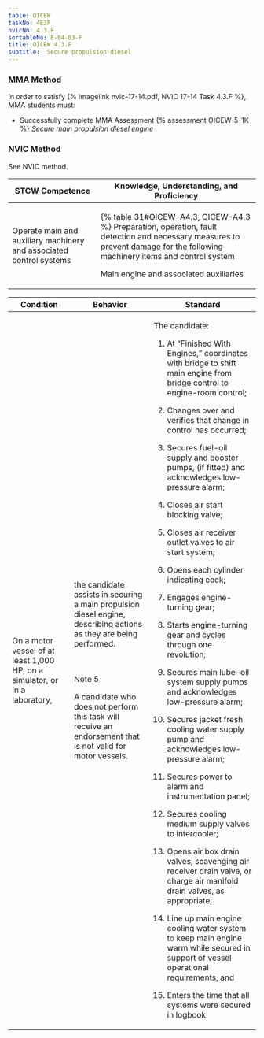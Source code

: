 ```yaml
---
table: OICEW
taskNo: 4E3F
nvicNo: 4.3.F 
sortableNo: E-04-03-F
title: OICEW 4.3.F 
subtitle:  Secure propulsion diesel
---
```



### MMA Method

In order to satisfy  {% imagelink nvic-17-14.pdf, NVIC 17-14 Task 4.3.F %}, MMA students must:

* Successfully complete MMA Assessment {% assessment OICEW-5-1K %} *Secure main propulsion diesel engine*


### NVIC Method

<a onclick="togglevisibility('nvic_methods')" >See NVIC method.</a>

<div id='nvic_methods' class='hide'>

<table>
<thead>
<tr>
<th class='forty'> STCW Competence </th>
<th class='sixty'> Knowledge, Understanding, and Proficiency </th>
</tr>
</thead>




<tbody>
<tr><td markdown='1'>

Operate main and auxiliary machinery and associated control systems

</td><td markdown='1'>

{% table 31#OICEW-A4.3, OICEW-A4.3 %} Preparation, operation, fault detection and necessary measures to prevent damage for the following machinery items and control system 

Main engine and associated auxiliaries

</td></tr>


</tbody>
</table>


<table>
<thead>
<tr><th class='twenty'>  Condition </th><th class='twenty'> Behavior </th><th  class='sixty'>Standard </th></tr>
</thead>
<tbody >



<tr><td markdown='1'>

On a motor vessel of at least 1,000 HP, on a simulator, or in a laboratory,

</td><td markdown='1'>

the candidate assists in securing a main propulsion diesel engine, describing actions as they are being performed.

<br>

<div class="tooltip" markdown='1'>

Note 5

A candidate who does not perform this task will receive an endorsement that is not valid for motor vessels.

</div>


</td><td markdown='1'>

The candidate:

1. At “Finished With Engines,” coordinates with bridge to shift main engine from bridge control to engine-room control;

2. Changes over and verifies that change in control has occurred;

3. Secures fuel-oil supply and booster pumps, (if fitted) and acknowledges low-pressure alarm;

4. Closes air start blocking valve;

5. Closes air receiver outlet valves to air start system;

6. Opens each cylinder indicating cock;

7. Engages engine-turning gear;

8. Starts engine-turning gear and cycles through one revolution;

9. Secures main lube-oil system supply pumps and acknowledges low-pressure alarm;

10. Secures jacket fresh cooling water supply pump and acknowledges low-pressure alarm;

11. Secures power to alarm and instrumentation panel;

12. Secures cooling medium supply valves to intercooler;

13. Opens air box drain valves, scavenging air receiver drain valve, or charge air manifold drain valves, as appropriate;

14. Line up main engine cooling water system to keep main engine warm while secured in support of vessel operational requirements; and

15. Enters the time that all systems were secured in logbook.

</td></tr>
</tbody>
</table>
</div>
